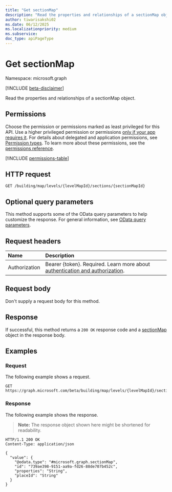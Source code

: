 ```yaml
---
title: "Get sectionMap"
description: "Read the properties and relationships of a sectionMap object."
author: tiwarisakshi02
ms.date: 06/12/2025
ms.localizationpriority: medium
ms.subservice: 
doc_type: apiPageType
---
```


# Get sectionMap

Namespace: microsoft.graph

[!INCLUDE [beta-disclaimer](../../includes/beta-disclaimer.md)]

Read the properties and relationships of a sectionMap object.

## Permissions

Choose the permission or permissions marked as least privileged for this API. Use a higher privileged permission or permissions [only if your app requires it](/graph/permissions-overview#best-practices-for-using-microsoft-graph-permissions). For details about delegated and application permissions, see [Permission types](/graph/permissions-overview#permission-types). To learn more about these permissions, see the [permissions reference](/graph/permissions-reference).

<!-- {
  "blockType": "permissions",
  "name": "sectionmap-get-permissions"
}
-->
[!INCLUDE [permissions-table](../includes/permissions/sectionmap-get-permissions.md)]

## HTTP request

<!-- {
  "blockType": "ignored"
}
-->
``` http
GET /building/map/levels/{levelMapId}/sections/{sectionMapId}
```

## Optional query parameters

This method supports some of the OData query parameters to help customize the response. For general information, see [OData query parameters](/graph/query-parameters).

## Request headers

|Name|Description|
|:---|:---|
|Authorization|Bearer {token}. Required. Learn more about [authentication and authorization](/graph/auth/auth-concepts).|

## Request body

Don't supply a request body for this method.

## Response

If successful, this method returns a `200 OK` response code and a [sectionMap](../resources/sectionmap.md) object in the response body.

## Examples

### Request

The following example shows a request.
<!-- {
  "blockType": "request",
  "name": "get_sectionmap"
}
-->
``` http
GET https://graph.microsoft.com/beta/building/map/levels/{levelMapId}/sections/{sectionMapId}
```


### Response

The following example shows the response.
>**Note:** The response object shown here might be shortened for readability.
<!-- {
  "blockType": "response",
  "truncated": true,
  "@odata.type": "microsoft.graph.sectionMap"
}
-->
``` http
HTTP/1.1 200 OK
Content-Type: application/json

{
  "value": {
    "@odata.type": "#microsoft.graph.sectionMap",
    "id": "739ae398-9151-aa9a-fd26-88de707b452c",
    "properties": "String",
    "placeId": "String"
  }
}
```

